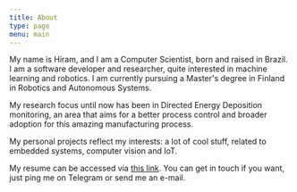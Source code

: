 ```yaml
---
title: About 
type: page
menu: main
---
```


My name is Hiram, and I am a Computer Scientist, born and raised in Brazil. I am
a software developer and researcher, quite interested in machine learning and
robotics. I am currently pursuing a Master's degree in Finland in Robotics and
Autonomous Systems.

My research focus until now has been in Directed Energy Deposition monitoring,
an area that aims for a better process control and broader adoption for this
amazing manufacturing process.

My personal projects reflect my interests: a lot of cool stuff, related to
embedded systems, computer vision and IoT.

My resume can be accessed via [this link](/resume.pdf). You can get in touch if you want, just ping me on Telegram or send me an e-mail.

